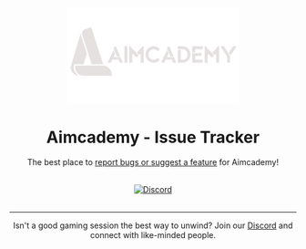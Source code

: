 <p align="center"><a href="https://store.steampowered.com/app/2646660/Aimcademy/"><img src="/.github/assets/logo.svg" width="300"/></a></p>

<h1 align="center">Aimcademy - Issue Tracker</h1>

<p align="center">The best place to <a href="https://github.com/Aimcademy/Aimcademy-Issues/issues/new/choose">report bugs or suggest a feature</a> for Aimcademy!</p>

<br>
<div align="center">
<a href="http://discord.aimcademy.gg"><img alt="Discord" src="https://img.shields.io/discord/1210511578722607114?label=Discord&color=%235865F2"></a>
</div>
<br>

---

<p align="center">Isn't a good gaming session the best way to unwind? Join our <a href="http://discord.aimcademy.gg">Discord</a> and connect with like-minded people.</p>
